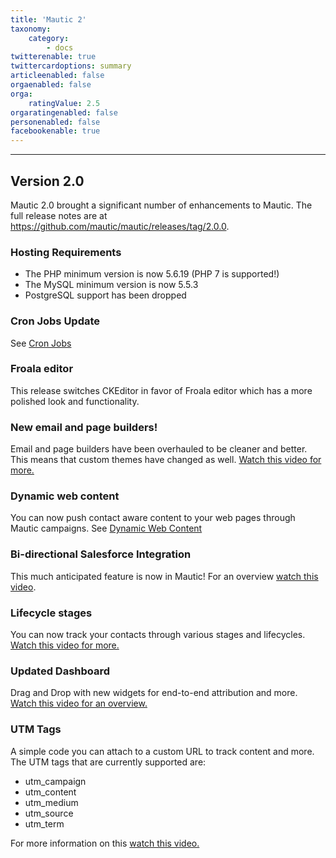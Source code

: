 ```yaml
---
title: 'Mautic 2'
taxonomy:
    category:
        - docs
twitterenable: true
twittercardoptions: summary
articleenabled: false
orgaenabled: false
orga:
    ratingValue: 2.5
orgaratingenabled: false
personenabled: false
facebookenable: true
---
```


----------------------------
## Version 2.0

Mautic 2.0 brought a significant number of enhancements to Mautic.  The full release notes are at https://github.com/mautic/mautic/releases/tag/2.0.0.

### Hosting Requirements

- The PHP minimum version is now 5.6.19 (PHP 7 is supported!)
- The MySQL minimum version is now 5.5.3
- PostgreSQL support has been dropped

### Cron Jobs Update
See [Cron Jobs](./../setup/cron_jobs.html)

### Froala editor

This release switches CKEditor in favor of Froala editor which has a more polished look and functionality.

### New email and page builders!

Email and page builders have been overhauled to be cleaner and better. This means that custom themes have changed as well.
[Watch this video for more.](https://mautic.wistia.com/medias/vtdlpc365u)

### Dynamic web content

You can now push contact aware content to your web pages through Mautic campaigns.  See [Dynamic Web Content](./../dwc/index.html)

### Bi-directional Salesforce Integration

This much anticipated feature is now in Mautic!  For an overview [watch this video](https://mautic.wistia.com/medias/4631xkjcw8).

### Lifecycle stages

You can now track your contacts through various stages and lifecycles.
[Watch this video for more.](https://mautic.wistia.com/medias/ourd9qpfhy)

### Updated Dashboard

Drag and Drop with new widgets for end-to-end attribution and more.
[Watch this video for an overview.](https://mautic.wistia.com/medias/qzoqsqko12)

### UTM Tags

A simple code you can attach to a custom URL to track content and more.  The UTM tags that are currently supported are:
- utm_campaign
- utm_content
- utm_medium
- utm_source
- utm_term

For more information on this [watch this video.](https://mautic.wistia.com/medias/vmqohgece0)